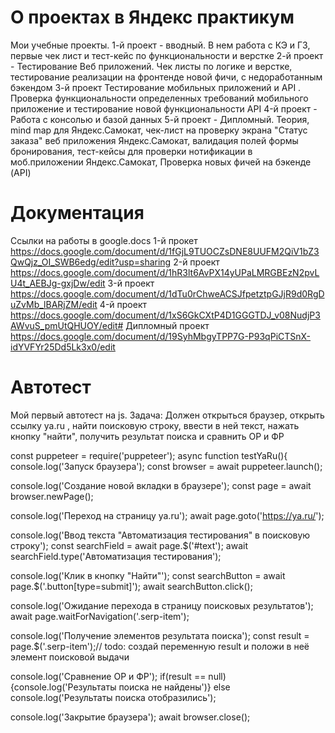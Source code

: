 # О проектах в Яндекс практикум 
Мои учебные проекты. 1-й проект - вводный. В нем работа с КЭ и ГЗ, первые чек лист и тест-кейс по функциональности и верстке
2-й проект - Тестирование Веб приложений. Чек листы по логике и верстке, тестирование реализации на фронтенде новой фичи, с недоработанным бэкендом
3-й проект Тестирование мобильных приложений и API . Проверка функциональности определенных требований мобильного приложение и тестирование новой функциональности API
4-й проект - Работа с консолью и базой данных
5-й проект - Дипломный. Теория, mind map для Яндекс.Самокат, чек-лист на проверку экрана "Статус заказа" веб приложения Яндекс.Самокат, валидация полей формы бронирования, тест-кейсы для проверки нотификации в моб.приложении Яндекс.Самокат, Проверка новых фичей на бэкенде (API)
# Документация 
Ссылки на работы в google.docs 1-й прокет https://docs.google.com/document/d/1fGjL9TUOCZsDNE8UUFM2QiV1bZ3QwQjz_OI_SWB6edg/edit?usp=sharing
2-й проект https://docs.google.com/document/d/1hR3lt6AvPX14yUPaLMRGBEzN2pvLU4t_AEBJg-gxjDw/edit
3-й проект https://docs.google.com/document/d/1dTu0rChweACSJfpetztpGJjR9d0RgDuZvMb_lBARjZM/edit
4-й проект https://docs.google.com/document/d/1xS6GkCXtP4D1GGGTDJ_v08NudjP3AWvuS_pmUtQHUOY/edit#
Дипломный проект https://docs.google.com/document/d/19SyhMbgyTPP7G-P93qPiCTSnX-idYVFYr25Dd5Lk3x0/edit
# Автотест 
Мой первый автотест на js. Задача: Должен открыться браузер, открыть ссылку ya.ru , найти поисковую строку, ввести в ней текст, нажать кнопку "найти", получить результат поиска и сравнить ОР и ФР

const puppeteer = require('puppeteer'); async function testYaRu(){ console.log('Запуск браузера'); const browser = await puppeteer.launch();

console.log('Создание новой вкладки в браузере');
const page = await browser.newPage();

console.log('Переход на страницу ya.ru');
await page.goto('https://ya.ru/');

console.log('Ввод текста "Автоматизация тестирования" в поисковую строку');
const searchField = await page.$('#text');
await searchField.type('Автоматизация тестирования');

console.log('Клик в кнопку "Найти"');
const searchButton = await page.$('.button[type=submit]');
await searchButton.click();

console.log('Ожидание перехода в страницу поисковых результатов');
await page.waitForNavigation('.serp-item');

console.log('Получение элементов результата поиска');
const result = page.$('.serp-item');// todo: создай переменную result и положи в неё элемент поисковой выдачи

console.log('Сравнение ОР и ФР');
if(result == null) {console.log('Результаты поиска не найдены')}
else console.log('Результаты поиска отобразились');

console.log('Закрытие браузера');
await browser.close();
